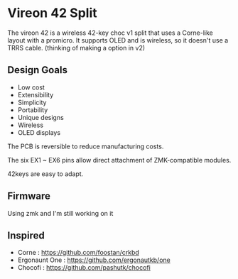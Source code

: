 # Vireon 42 Split

The vireon 42 is a wireless 42-key choc v1 split that uses a Corne-like layout with a promicro.
It supports OLED and is wireless, so it doesn't use a TRRS cable. (thinking of making a option in v2)

## Design Goals

- Low cost
- Extensibility
- Simplicity
- Portability
- Unique designs
- Wireless
- OLED displays

The PCB is reversible to reduce manufacturing costs. 

The six EX1 ~ EX6 pins allow direct attachment of ZMK-compatible modules.

42keys are easy to adapt.

## Firmware

Using zmk and I'm still working on it

## Inspired

- Corne : https://github.com/foostan/crkbd 
- Ergonaunt One : https://github.com/ergonautkb/one
- Chocofi : https://github.com/pashutk/chocofi
